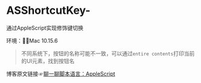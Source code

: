 # ASShortcutKey-
通过AppleScript实现修饰键切换

环境：：Mac 10.15.6

> 不同系统下，按钮的名称可能不一致，可以通过`entire contents`打印当前的UI元素，找到按钮名

博客原文链接☞[聊一聊脚本语言：AppleScript](https://gcsnnb.github.io/2020/09/12/聊一聊脚本语言：AppleScript/)

